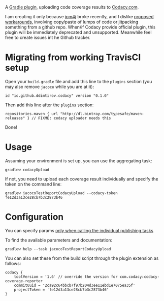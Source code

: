 A [Gradle plugin](https://plugins.gradle.org/plugin/io.github.ddimtirov.codacy), 
uploading code coverage results to [Codacy.com](https://www.codacy.com/).

I am creating it only because [jpm4j](http://jpm4j.org/) broke recently, and I dislike 
[proposed](https://github.com/codacy/codacy-coverage-reporter)
[workarounds](https://github.com/mountain-pass/hyperstate/commit/857ca93e1c8484c14a5e2da9f0434d3daf3328ce),
involving copy/paste of lumps of code or jitpacking something from a github repo.
When/if Codacy provide official plugin, this plugin will be immediately deprecated and unsupported.
Meanwhile feel free to create issues int he Github tracker.

# Migrating from working TravisCI setup
Open your `build.gradle` file and add this line to the `plugins` section (you may also remove 
`jacoco` while you are at it):

```
id "io.github.ddimtirov.codacy" version "0.1.0"
```

Then add this line after the `plugins` section:

```
repositories.maven { url "http://dl.bintray.com/typesafe/maven-releases" } // FIXME: codacy uploader needs this
```

Done!

# Usage
Assuming your environment is set up, you can use the aggregating task:

```
gradlew codacyUpload
```

If not, you need to upload each coverage result individually and specify 
the token on the command line:

```
gradlew jacocoTestReportCodacyUpload --codacy-token fe12d3a13ce28cb7b3c2873b46
```

# Configuration
You can specify params [only when calling the individual publishing tasks](https://discuss.gradle.org/t/options-for-a-dependent-task/22275).

To find the available parameters and documentation:

```
gradlew help --task jacocoTestReportCodacyUpload
```

You can also set these from the build script through the plugin extension as follows:

```
codacy {
    toolVersion = '1.6' // override the version for com.codacy:codacy-coverage-reporter
    commitUuid = '2ca92c64bbcb7f97b204d3ee11ebd1e7075ea35f'
    projectToken = 'fe12d3a13ce28cb7b3c2873b46'
}
```